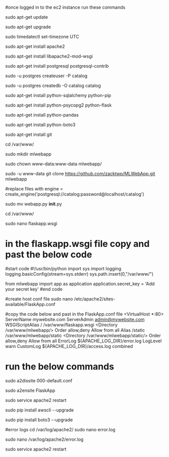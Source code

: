 #once logged in to the ec2 instance run these commands

sudo apt-get update

sudo apt-get upgrade

sudo timedatectl set-timezone UTC

sudo apt-get install apache2

sudo apt-get install libapache2-mod-wsgi

sudo apt-get install postgresql postgresql-contrib

sudo -u postgres createuser -P catalog

sudo -u postgres createdb -O catalog catalog

sudo apt-get install python-sqlalchemy python-pip

sudo apt-get install python-psycopg2 python-flask

sudo apt-get install python-pandas

sudo apt-get install python-boto3

sudo apt-get install git

cd /var/www/

sudo mkdir mlwebapp

sudo chown www-data:www-data mlwebapp/

sudo -u www-data git clone https://github.com/zacktwp/MLWebApp.git mlwebapp

#replace files with
engine = create_engine('postgresql://catalog:password@localhost/catalog')

sudo mv webapp.py __init__.py


cd /var/www/

sudo nano flaskapp.wsgi

# in the flaskapp.wsgi file copy and past the below code

#start code
#!/usr/bin/python
import sys
import logging
logging.basicConfig(stream=sys.stderr)
sys.path.insert(0,"/var/www/")

from mlwebapp import app as application
application.secret_key = 'Add your secret key'
#end code

#create host conf file
sudo nano /etc/apache2/sites-available/FlaskApp.conf

#copy the code below and past in the FlaskApp.conf file
<VirtualHost *:80>
		ServerName mywebsite.com
		ServerAdmin admin@mywebsite.com
		WSGIScriptAlias / /var/www/flaskapp.wsgi
		<Directory /var/www/mlwebapp/>
			Order allow,deny
			Allow from all
		</Directory>
		Alias /static /var/www/mlwebapp/static
		<Directory /var/www/mlwebapp/static/>
			Order allow,deny
			Allow from all
		</Directory>
		ErrorLog ${APACHE_LOG_DIR}/error.log
		LogLevel warn
		CustomLog ${APACHE_LOG_DIR}/access.log combined
</VirtualHost>


# run the below commands

sudo a2dissite 000-default.conf

sudo a2ensite FlaskApp

sudo service apache2 restart

sudo pip install awscli --upgrade

sudo pip install boto3 --upgrade

#error logs
cd /var/log/apache2/
sudo nano error.log

sudo nano /var/log/apache2/error.log

sudo service apache2 restart

